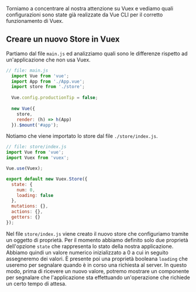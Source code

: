 
Torniamo a concentrare al nostra attenzione su Vuex e vediamo quali configurazioni sono state già realizzate da Vue CLI per il corretto funzionamento di Vuex.

## Creare un nuovo Store in Vuex

Partiamo dal file `main.js` ed analizziamo quali sono le differenze rispetto ad un'applicazione che non usa Vuex.

```js
// file: main.js
  import Vue from 'vue';
  import App from './App.vue';
  import store from './store';
  
  Vue.config.productionTip = false;
  
  new Vue({
    store,
    render: (h) => h(App)
  }).$mount('#app');
```

Notiamo che viene importato lo store dal file `./store/index.js`.

```js
// file: store/index.js
import Vue from 'vue';
import Vuex from 'vuex';

Vue.use(Vuex);

export default new Vuex.Store({
  state: {
    num: 0,
    loading: false
  },
  mutations: {},
  actions: {},
  getters: {}
});
```

Nel file `store/index.js` viene creato il nuovo store che configuriamo tramite un oggetto di proprietà. Per il momento abbiamo definito solo due proprietà dell'opzione `state` che rappresenta lo stato della nostra applicazione. Abbiamo quindi un valore numerico inizializzato a 0 a cui in seguito assegneremo dei valori. È presente poi una proprietà booleana `loading` che useremo per segnalare quando è in corso una richiesta al server. In questo modo, prima di ricevere un nuovo valore, potremo mostrare un componente per segnalare che l'applicazione sta effettuando un'operazione che richiede un certo tempo di attesa.




